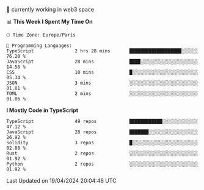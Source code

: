 🔭 currently working in web3 space

<!--START_SECTION:waka-->
📊 **This Week I Spent My Time On** 

```text
🕑︎ Time Zone: Europe/Paris

💬 Programming Languages: 
TypeScript               2 hrs 28 mins       ███████████████████░░░░░░   76.20 % 
JavaScript               28 mins             ████░░░░░░░░░░░░░░░░░░░░░   14.56 % 
CSS                      10 mins             █░░░░░░░░░░░░░░░░░░░░░░░░   05.34 % 
JSON                     3 mins              ░░░░░░░░░░░░░░░░░░░░░░░░░   01.81 % 
TOML                     2 mins              ░░░░░░░░░░░░░░░░░░░░░░░░░   01.06 % 
```

**I Mostly Code in TypeScript** 

```text
TypeScript               49 repos            ████████████░░░░░░░░░░░░░   47.12 % 
JavaScript               28 repos            ███████░░░░░░░░░░░░░░░░░░   26.92 % 
Solidity                 3 repos             █░░░░░░░░░░░░░░░░░░░░░░░░   02.88 % 
Rust                     2 repos             ░░░░░░░░░░░░░░░░░░░░░░░░░   01.92 % 
Python                   2 repos             ░░░░░░░░░░░░░░░░░░░░░░░░░   01.92 % 
```




 Last Updated on 19/04/2024 20:04:46 UTC
<!--END_SECTION:waka-->
